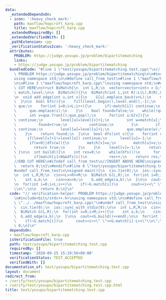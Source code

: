 ```yaml
---
data:
  _extendedDependsOn:
  - icon: ':heavy_check_mark:'
    path: maxflow/hopcroft_karp.cpp
    title: maxflow/hopcroft_karp.cpp
  _extendedRequiredBy: []
  _extendedVerifiedWith: []
  _pathExtension: cpp
  _verificationStatusIcon: ':heavy_check_mark:'
  attributes:
    PROBLEM: https://judge.yosupo.jp/problem/bipartitematching
    links:
    - https://judge.yosupo.jp/problem/bipartitematching
  bundledCode: "#line 1 \"test/yosupo/bipartitematching.test.cpp\"\n// verification-helper:\
    \ PROBLEM https://judge.yosupo.jp/problem/bipartitematching\n\n#include<bits/stdc++.h>\n\
    using namespace std;\n\n#define call_from_test\n#line 1 \"maxflow/hopcroft_karp.cpp\"\
    \n\n#line 3 \"maxflow/hopcroft_karp.cpp\"\nusing namespace std;\n#endif\n//BEGIN\
    \ CUT HERE\nstruct BiMatch{\n  int L,R;\n  vector<vector<int> > G;\n  vector<int>\
    \ match,level;\n\n  BiMatch(){}\n  BiMatch(int L,int R):L(L),R(R),G(L+R),match(L+R,-1),level(L+R){}\n\
    \n  void add_edge(int u,int v){\n    G[u].emplace_back(v+L);\n    G[v+L].emplace_back(u);\n\
    \  }\n\n  bool bfs(){\n    fill(level.begin(),level.end(),-1);\n    queue<int>\
    \ que;\n    for(int i=0;i<L;i++){\n      if(~match[i]) continue;\n      level[i]=0;\n\
    \      que.emplace(i);\n    }\n    bool found=false;\n    while(!que.empty()){\n\
    \      int v=que.front();que.pop();\n      for(int u:G[v]){\n        if(~level[u])\
    \ continue;\n        level[u]=level[v]+1;\n        int w=match[u];\n        if(w==-1){\n\
    \          found=true;\n          continue;\n        }\n        if(~level[w])\
    \ continue;\n        level[w]=level[u]+1;\n        que.emplace(w);\n      }\n\
    \    }\n    return found;\n  }\n\n  bool dfs(int v){\n    for(int u:G[v]){\n \
    \     if(level[v]+1!=level[u]) continue;\n      level[u]=-1;\n      int w=match[u];\n\
    \      if(w<0||dfs(w)){\n        match[v]=u;\n        match[u]=v;\n        level[v]=-1;\n\
    \        return true;\n      }\n    }\n    level[v]=-1;\n    return false;\n \
    \ }\n\n  int build(){\n    int res=0;\n    while(bfs())\n      for(int i=0;i<L;i++)\n\
    \        if(match[i]<0&&dfs(i))\n          res++;\n    return res;\n  }\n\n};\n\
    //END CUT HERE\n#ifndef call_from_test\n//INSERT ABOVE HERE\nsigned main(){\n\
    \  return 0;\n}\n#endif\n#line 8 \"test/yosupo/bipartitematching.test.cpp\"\n\
    #undef call_from_test\n\nsigned main(){\n  cin.tie(0);\n  ios::sync_with_stdio(0);\n\
    \n  int L,R,M;\n  cin>>L>>R>>M;\n  BiMatch G(L,R);\n  for(int i=0;i<M;i++){\n\
    \    int a,b;\n    cin>>a>>b;\n    G.add_edge(a,b);\n  }\n\n  cout<<G.build()<<endl;\n\
    \n  for(int i=0;i<L;i++)\n    if(~G.match[i])\n      cout<<i<<\" \"<<G.match[i]-L<<\"\
    \\n\";\n\n  return 0;\n}\n"
  code: "// verification-helper: PROBLEM https://judge.yosupo.jp/problem/bipartitematching\n\
    \n#include<bits/stdc++.h>\nusing namespace std;\n\n#define call_from_test\n#include\
    \ \"../../maxflow/hopcroft_karp.cpp\"\n#undef call_from_test\n\nsigned main(){\n\
    \  cin.tie(0);\n  ios::sync_with_stdio(0);\n\n  int L,R,M;\n  cin>>L>>R>>M;\n\
    \  BiMatch G(L,R);\n  for(int i=0;i<M;i++){\n    int a,b;\n    cin>>a>>b;\n  \
    \  G.add_edge(a,b);\n  }\n\n  cout<<G.build()<<endl;\n\n  for(int i=0;i<L;i++)\n\
    \    if(~G.match[i])\n      cout<<i<<\" \"<<G.match[i]-L<<\"\\n\";\n\n  return\
    \ 0;\n}\n"
  dependsOn:
  - maxflow/hopcroft_karp.cpp
  isVerificationFile: true
  path: test/yosupo/bipartitematching.test.cpp
  requiredBy: []
  timestamp: '2020-09-25 15:19:56+09:00'
  verificationStatus: TEST_ACCEPTED
  verifiedWith: []
documentation_of: test/yosupo/bipartitematching.test.cpp
layout: document
redirect_from:
- /verify/test/yosupo/bipartitematching.test.cpp
- /verify/test/yosupo/bipartitematching.test.cpp.html
title: test/yosupo/bipartitematching.test.cpp
---
```

